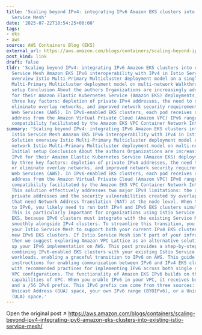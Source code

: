 ```yaml
---
title: 'Scaling beyond IPv4: integrating IPv6 Amazon EKS clusters into existing Istio
  Service Mesh'
date: '2025-07-22T18:54:25+00:00'
tags:
- eks
- aws
source: AWS Containers Blog (EKS)
external_url: https://aws.amazon.com/blogs/containers/scaling-beyond-ipv4-integrating-ipv6-amazon-eks-clusters-into-existing-istio-service-mesh/
post_kind: link
draft: false
tldr: 'Scaling beyond IPv4: integrating IPv6 Amazon EKS clusters into existing Istio
  Service Mesh Amazon EKS IPv6 interoperability with IPv4 in Istio Service Mesh Solution
  overview Istio Multi-Primary Multicluster deployment model on a single network Istio
  Multi-Primary Multicluster deployment model on multi-network Walkthrough Initial
  setup Conclusion About the authors Organizations are increasingly adopting IPv6
  for their Amazon Elastic Kubernetes Service (Amazon EKS) deployments, driven by
  three key factors: depletion of private IPv4 addresses, the need to streamline or
  eliminate overlay networks, and improved network security requirements on Amazon
  Web Services (AWS). In IPv6-enabled EKS clusters, each pod receives a unique IPv6
  address from the Amazon Virtual Private Cloud (Amazon VPC) IPv6 range, with seamless
  compatibility facilitated by the Amazon EKS VPC Container Network Interface (CNI).'
summary: 'Scaling beyond IPv4: integrating IPv6 Amazon EKS clusters into existing
  Istio Service Mesh Amazon EKS IPv6 interoperability with IPv4 in Istio Service Mesh
  Solution overview Istio Multi-Primary Multicluster deployment model on a single
  network Istio Multi-Primary Multicluster deployment model on multi-network Walkthrough
  Initial setup Conclusion About the authors Organizations are increasingly adopting
  IPv6 for their Amazon Elastic Kubernetes Service (Amazon EKS) deployments, driven
  by three key factors: depletion of private IPv4 addresses, the need to streamline
  or eliminate overlay networks, and improved network security requirements on Amazon
  Web Services (AWS). In IPv6-enabled EKS clusters, each pod receives a unique IPv6
  address from the Amazon Virtual Private Cloud (Amazon VPC) IPv6 range, with seamless
  compatibility facilitated by the Amazon EKS VPC Container Network Interface (CNI).
  This solution effectively addresses two major IPv4 limitations: the scarcity of
  private addresses and the security vulnerabilities created by overlapping IPv4 spaces
  that need Network Address Translation (NAT) at the node level. When transitioning
  to IPv6, you likely need to run both IPv4 and IPv6 EKS clusters simultaneously.
  This is particularly important for organizations using Istio Service Mesh with Amazon
  EKS, because IPv6 clusters must integrate with the existing Service Mesh and work
  smoothly alongside IPv4 clusters. To streamline this transition, you can configure
  your Istio Service Mesh to support both your current IPv4 EKS clusters and your
  new IPv6 EKS clusters. If Istio Service Mesh isn’t part of your infrastructure,
  then we suggest exploring Amazon VPC Lattice as an alternative solution to speed
  up your IPv6 implementation on AWS. This post provides a step-by-step guide for
  combining IPv6-enabled EKS clusters with your existing Istio Service Mesh and IPv4
  workloads, enabling a graceful transition to IPv6 on AWS. This guide covers detailed
  instructions for enabling communication between IPv6 and IPv4 EKS clusters, along
  with recommended practices for implementing IPv6 across both single and multiple
  VPC configurations. The functionality of Amazon EKS IPv6 builds on the native dual-stack
  capabilities of VPC. When you enable IPv6 in your VPC, it receives both IPv4 prefixes
  and a /56 IPv6 prefix. This IPv6 prefix can come from three sources: Amazon’s Global
  Unicast Address (GUA) space, your own IPv6 range (BYOIPv6), or a Unique Local Address
  (ULA) space.'
---
```

Open the original post ↗ https://aws.amazon.com/blogs/containers/scaling-beyond-ipv4-integrating-ipv6-amazon-eks-clusters-into-existing-istio-service-mesh/
